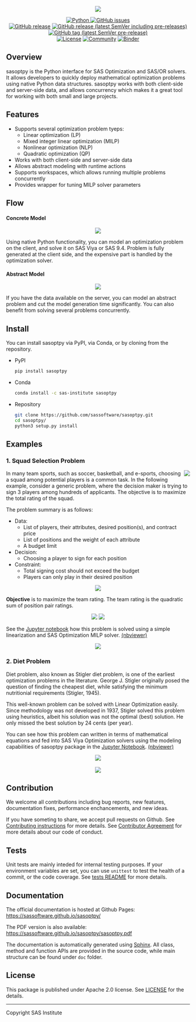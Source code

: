 
<div align="center">
  <img src="img/logo.png">
</div>

<div align="center">

[![Python](https://img.shields.io/badge/python-3.6%2B-blue) ](https://www.python.org/)
[![GitHub issues](https://img.shields.io/github/issues/sassoftware/sasoptpy)](https://github.com/sassoftware/sasoptpy/issues) <br>
[![GitHub release](https://img.shields.io/github/v/release/sassoftware/sasoptpy?label=stable%20release)](https://github.com/sassoftware/sasoptpy/releases)
[![GitHub release (latest SemVer including pre-releases)](https://img.shields.io/github/v/release/sassoftware/sasoptpy?include_prereleases&label=latest%20release)](https://github.com/sassoftware/sasoptpy/releases)
[![GitHub tag (latest SemVer pre-release)](https://img.shields.io/github/v/tag/sassoftware/sasoptpy?include_prereleases&label=latest%20tag)](https://github.com/sassoftware/sasoptpy/tags) <br>
[![License](https://img.shields.io/github/license/sassoftware/sasoptpy)](https://github.com/sassoftware/sasoptpy/blob/master/LICENSE)
[![Community](https://img.shields.io/badge/community-SAS%20Forums-red)](https://communities.sas.com/t5/Mathematical-Optimization/bd-p/operations_research)
[![Binder](https://mybinder.org/badge_logo.svg)](https://mybinder.org/v2/gh/sassoftware/sasoptpy/master)
</div>

## Overview

sasoptpy is the Python interface for SAS Optimization and SAS/OR solvers. It allows developers to quickly deploy mathematical optimization problems using native Python data structures. sasoptpy works with both client-side and server-side data, and allows concurrency which makes it a great tool for working with both small and large projects.

## Features

- Supports several optimization problem tyeps:
  - Linear optimization (LP)
  - Mixed integer linear optimization (MILP)
  - Nonlinear optimization (NLP)
  - Quadratic optimization (QP)
- Works with both client-side and server-side data
- Allows abstract modeling with runtime actions
- Supports workspaces, which allows running multiple problems concurrently
- Provides wrapper for tuning MILP solver parameters

## Flow

#### Concrete Model

<div align="center">
	<img src="img/flow-animation-concrete.gif">
</div>

Using native Python functionality, you can model an optimization problem on the client, and solve it on SAS Viya or SAS 9.4.
Problem is fully generated at the client side, and the expensive part is handled by the optimization solver.

#### Abstract Model

<div align="center">
	<img src="img/flow-animation-abstract.gif">
</div>

If you have the data available on the server, you can model an abstract problem and cut the model generation time significantly.
You can also benefit from solving several problems concurrently.

## Install

You can install sasoptpy via PyPI, via Conda, or by cloning from the repository.

- PyPI

  ``` sh
  pip install sasoptpy
  ```

- Conda

  ``` sh
  conda install -c sas-institute sasoptpy
  ```

- Repository

  ``` sh
  git clone https://github.com/sassoftware/sasoptpy.git
  cd sasoptpy/
  python3 setup.py install
  ```

## Examples

### 1. Squad Selection Problem


<a href="#">
<img align="right" src="img/example_main.png">
</a>

In many team sports, such as soccer, basketball, and e-sports, choosing a squad among potential players is a common task. In the following example, consider a generic problem, where the decision maker is trying to sign 3 players among hundreds of applicants. The objective is to maximize the total rating of the squad.

The problem summary is as follows:

  - Data:
    - List of players, their attributes, desired position(s), and contract price
    - List of positions and the weight of each attribute
    - A budget limit
  - Decision:
    - Choosing a player to sign for each position
  - Constraint:
    - Total signing cost should not exceed the budget
    - Players can only play in their desired position

<div align="center">
  <img src="img/squad_problem_table.png">
</div>


**Objective** is to maximize the team rating. The team rating is the quadratic sum of position pair ratings.

<div align="center">
  <img src="img/squad_problem.png"> <br\><br\>
  <img src="img/squad_problem_obj.png">
</div>

See the [Jupyter notebook](https://github.com/sassoftware/sasoptpy/blob/master/examples/notebooks/SquadSelection.ipynb) how this problem is solved using a simple linearization and SAS Optimization MILP solver. [(nbviewer)](https://nbviewer.jupyter.org/github/sassoftware/sasoptpy/blob/master/examples/notebooks/SquadSelection.ipynb)

<div align="center">
  <a href="https://nbviewer.jupyter.org/github/sassoftware/sasoptpy/blob/master/examples/notebooks/SquadSelection.ipynb">
  <img src="img/squad_example.gif">
  </a>
</div>


### 2. Diet Problem

Diet problem, also known as Stigler diet problem, is one of the earliest optimization problems in the literature. George J. Stigler originally posed the question of finding the cheapest diet, while satisfying the minimum nutritionial requirements (Stigler, 1945).

This well-known problem can be solved with Linear Optimization easily. Since methodology was not developed in 1937, Stigler solved this problem using heuristics, albeit his solution was not the optimal (best) solution. He only missed the best solution by 24 cents (per year).

You can see how this problem can written in terms of mathematical equations and fed into SAS Viya Optimization solvers using the modeling capabilities of sasoptpy package in the [Jupyter Notebook](https://github.com/sassoftware/sasoptpy/blob/master/examples/notebooks/DietProblem.ipynb). [(nbviewer)](https://nbviewer.jupyter.org/github/sassoftware/sasoptpy/blob/master/examples/notebooks/DietProblem.ipynb)

<div align="center">
  <a href="https://nbviewer.jupyter.org/github/sassoftware/sasoptpy/blob/master/examples/notebooks/DietProblem.ipynb">
  <img src="img/diet_example.gif">
  </a>
</div>

<br>
<div align="center">
  <a href="https://sassoftware.github.io/sasoptpy/examples/examples.html"><img src="img/more_examples.png"></a>
</div>


## Contribution

We welcome all contributions including bug reports, new features, documentation fixes, performance enchancements, and new ideas.

If you have someting to share, we accept pull requests on Github. See [Contributing instructions](CONTRIBUTING.md) for more details. See [Contributor Agreement](ContributorAgreement.txt) for more details about our code of conduct.

## Tests

Unit tests are mainly inteded for internal testing purposes. If your environment variables are set, you can use `unittest` to test the health of a commit, or the code coverage. See [tests README](tests/README.md) for more details.

## Documentation

The official documentation is hosted at Github Pages: https://sassoftware.github.io/sasoptpy/

The PDF version is also available: https://sassoftware.github.io/sasoptpy/sasoptpy.pdf

The documentation is automatically generated using [Sphinx](https://www.sphinx-doc.org/en/master/). All class, method and function APIs are provided in the source code, while main structure can be found under `doc` folder.

## License

This package is published under Apache 2.0 license. See [LICENSE](LICENSE.md) for the details.


---


Copyright SAS Institute

